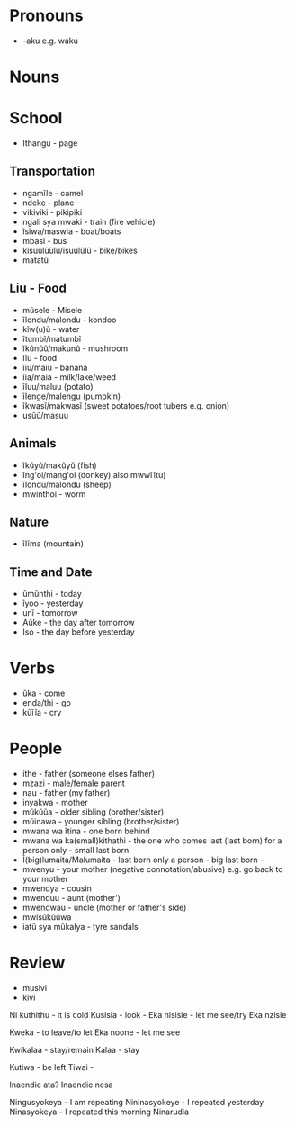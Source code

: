 # Pronouns
- -aku e.g. waku

# Nouns

# School
- Ithangu - page

## Transportation
- ngamĩle - camel
- ndeke - plane
- vikiviki - pikipiki
- ngali sya mwaki - train (fire vehicle)
- ĩsiwa/maswia - boat/boats
- mbasi - bus
- kisuulũũlu/isuulũlũ - bike/bikes
- matatũ

## Liu - Food
- mũsele - Misele
- ĩlondu/malondu - kondoo
- kĩw(u)ũ - water
- ĩtumbĩ/matumbĩ
- ĩkũnũũ/makunũ - mushroom
- lĩu - food
- ĩiu/maiũ - banana
- ĩia/maia - milk/lake/weed
- ĩluu/maluu (potato)
- ĩlenge/malengu (pumpkin)
- ĩkwasĩ/makwasĩ (sweet potatoes/root tubers e.g. onion)
- usũũ/masuu

## Animals
- ĩkũyũ/makũyũ (fish)
- ĩng'oi/mang'oi (donkey) also mwwĩĩtu)
- ĩlondu/malondu (sheep)
- mwinthoi - worm

## Nature
- ĩlĩma (mountain)

## Time and Date
- ũmũnthi - today
- ĩyoo - yesterday
- unĩ - tomorrow
- Aũke - the day after tomorrow
- Iso - the day before yesterday


# Verbs
- ũka - come
- enda/thi - go
- kũĩĩa - cry

# People
- ithe - father (someone elses father)
- mzazi - male/female parent
- nau - father (my father)
- inyakwa - mother
- mũkũũa - older sibling (brother/sister)
- mũinawa - younger sibling (brother/sister)
- mwana wa ĩtina - one born behind
- mwana wa ka(small)kithathi - the one who comes last (last born) for a person only - small last born
- Ĩ(big)lumaita/Malumaita - last born only a person - big last born - 
- mwenyu - your mother (negative connotation/abusive) e.g. go back to your mother
- mwendya - cousin
- mwenduu - aunt (mother')
- mwendwau - uncle (mother or father's side)
- mwĩsũkũũwa 
- iatũ sya mũkalya - tyre sandals

# Review
- musivi
- kĩvĩ


Ni kuthithu - it is cold
Kusisia - look - Eka nisisie - let me see/try
Eka nzisie

Kweka - to leave/to let
Eka noone - let me see

Kwikalaa - stay/remain
Kalaa - stay

Kutiwa - be left
Tiwai -

Inaendie ata?
Inaendie nesa

Ningusyokeya - I am repeating
Nininasyokeye - I repeated yesterday
Ninasyokeya - I repeated this morning
Ninarudia

